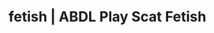 ---
categories:
- Fantasy Kink
- Vintage Boudoir
- Inclusive Desire
- Alt Romance
- Sapphic Desires
image: /assets/images/1747713861731.webp
layout: post
schema:
  description: Premium adult content featuring ABDL Play, Scat Fetish. High-quality
    visuals with provocative themes.
  keywords:
  - Body Positivity
  - Alt Aesthetic
  - ABDL Play
  - Mindful Kink
  - Scat Fetish
  - Nerdy Seduction
  - ASMR Erotica
  name: 1747713861731 | ABDL Play Scat Fetish
  type: VisualArtwork
seo:
  description: Featured content with premium ABDL Play, Scat Fetish. HD images available.
  keywords: ABDL Play, Scat Fetish
  og_image: /assets/images/1747713861731.webp
  schema_type: VisualArtwork
tags:
- '#fetish'
- ABDL Play
- Scat Fetish
title: fetish | ABDL Play Scat Fetish
---